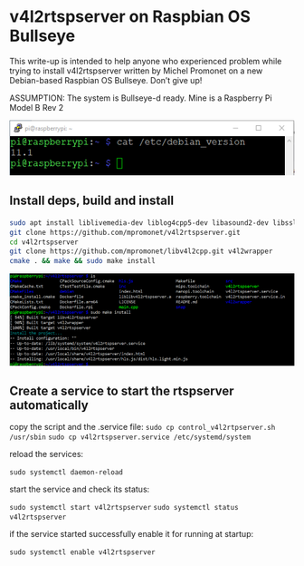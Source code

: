 # v4l2rtspserver on Raspbian OS Bullseye

This write-up is intended to help anyone who experienced problem while trying to install v4l2rtspserver written by Michel Promonet on a new Debian-based Raspbian OS Bullseye. Don’t give up!

ASSUMPTION: The system is Bullseye-d ready. Mine is a Raspberry Pi Model B Rev 2

![Bullseye-ready](./Bullseye-ready.PNG)

## Install deps, build and install

``` bash
sudo apt install liblivemedia-dev liblog4cpp5-dev libasound2-dev libssl-dev
git clone https://github.com/mpromonet/v4l2rtspserver.git
cd v4l2rtspserver
git clone https://github.com/mpromonet/libv4l2cpp.git v4l2wrapper
cmake . && make && sudo make install
```

![install-complete](./install-complete.PNG)

## Create a service to start the rtspserver automatically

copy the script and the .service file:
`sudo cp control_v4l2rtpserver.sh /usr/sbin`
`sudo cp v4l2rtspserver.service /etc/systemd/system`

reload the services:

`sudo systemctl daemon-reload`

start the service and check its status:

`sudo systemctl start v4l2rtspserver`
`sudo systemctl status v4l2rtspserver`

if the service started successfully enable it for running at startup:

`sudo systemctl enable v4l2rtspserver`
